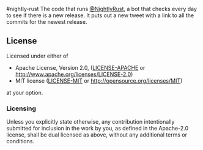 #nightly-rust
The code that runs [@NightlyRust](https://twitter.com/NightlyRust), a bot that
checks every day to see if there is a new release. It puts out a new tweet with
a link to all the commits for the newest release.

## License

Licensed under either of

 * Apache License, Version 2.0, ([LICENSE-APACHE](LICENSE-APACHE) or http://www.apache.org/licenses/LICENSE-2.0)
 * MIT license ([LICENSE-MIT](LICENSE-MIT) or http://opensource.org/licenses/MIT)

at your option.

### Licensing

Unless you explicitly state otherwise, any contribution intentionally submitted
for inclusion in the work by you, as defined in the Apache-2.0 license, shall be
dual licensed as above, without any additional terms or conditions.
